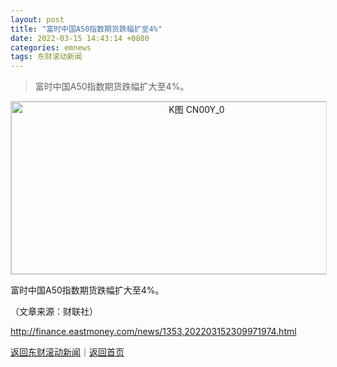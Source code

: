 ```yaml
---
layout: post
title: "富时中国A50指数期货跌幅扩至4%"
date: 2022-03-15 14:43:14 +0800
categories: emnews
tags: 东财滚动新闻
---
```

> 富时中国A50指数期货跌幅扩大至4%。

<!-- EM_StockImg_Start --><p style="text-align:center;"><a href="http://quote.eastmoney.com/unify/r/104.CN00Y" data-code="CN00Y|104|0" data-code2="CN00Y|104|1|" class="EmImageRemark" target="_blank"><img src="https://webquoteklinepic.eastmoney.com/GetPic.aspx?nid=104.CN00Y&imageType=k&token=28dfeb41d35cc81d84b4664d7c23c49f&at=1" border="0" alt="K图 CN00Y_0" data-code="K CN00Y|104|0" data-code2="K CN00Y|104|1|" style="border:#d1d1d1 1px solid;" width="578" height="276" /></a></p><!-- EM_StockImg_End --><p>富时中国A50指数期货跌幅扩大至4%。</p><p class="em_media">（文章来源：财联社）</p>

<http://finance.eastmoney.com/news/1353,202203152309971974.html>

[返回东财滚动新闻](//finews.withounder.com/emnews/)｜[返回首页](//finews.withounder.com/)